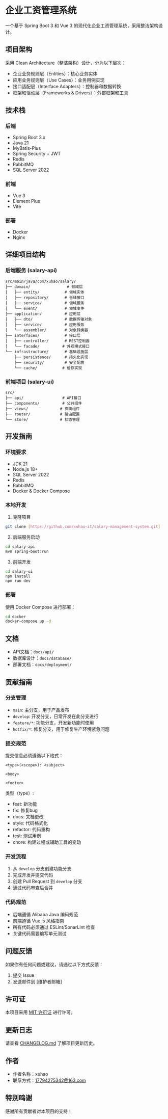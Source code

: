 # 企业工资管理系统

一个基于 Spring Boot 3 和 Vue 3 的现代化企业工资管理系统，采用整洁架构设计。

## 项目架构

采用 Clean Architecture（整洁架构）设计，分为以下层次：

- 企业业务规则层（Entities）：核心业务实体
- 应用业务规则层（Use Cases）：业务用例实现
- 接口适配层（Interface Adapters）：控制器和数据转换
- 框架和驱动层（Frameworks & Drivers）：外部框架和工具

## 技术栈

### 后端
- Spring Boot 3.x
- Java 21
- MyBatis-Plus
- Spring Security + JWT
- Redis
- RabbitMQ
- SQL Server 2022

### 前端
- Vue 3
- Element Plus
- Vite

### 部署
- Docker
- Nginx

## 详细项目结构

### 后端服务 (salary-api)
```plaintext
src/main/java/com/xuhao/salary/
├── domain/                # 领域层
│   ├── entity/           # 领域实体
│   ├── repository/       # 仓储接口
│   ├── service/          # 领域服务
│   └── event/            # 领域事件
├── application/          # 应用层
│   ├── dto/              # 数据传输对象
│   ├── service/          # 应用服务
│   └── assembler/        # 对象转换器
├── interfaces/           # 接口层
│   ├── controller/       # REST控制器
│   └── facade/          # 外观模式接口
└── infrastructure/       # 基础设施层
    ├── persistence/      # 持久化实现
    ├── security/         # 安全配置
    └── cache/           # 缓存实现
```

### 前端项目 (salary-ui)
```plaintext
src/
├── api/                 # API接口
├── components/          # 公共组件
├── views/              # 页面组件
├── router/             # 路由配置
└── store/              # 状态管理
```

## 开发指南

### 环境要求
- JDK 21
- Node.js 18+
- SQL Server 2022
- Redis
- RabbitMQ
- Docker & Docker Compose

### 本地开发

1. 克隆项目
```bash
git clone [https://github.com/xuhao-it/salary-management-system.git]
```

2. 后端服务启动
```bash
cd salary-api
mvn spring-boot:run
```

3. 前端开发
```bash
cd salary-ui
npm install
npm run dev
```

### 部署

使用 Docker Compose 进行部署：
```bash
cd docker
docker-compose up -d
```

## 文档

- API文档：`docs/api/`
- 数据库设计：`docs/database/`
- 部署文档：`docs/deployment/`

## 贡献指南

### 分支管理
- `main`: 主分支，用于产品发布
- `develop`: 开发分支，日常开发在此分支进行
- `feature/*`: 功能分支，开发新功能时使用
- `hotfix/*`: 修复分支，用于修复生产环境紧急问题

### 提交规范
提交信息必须遵循以下格式：
```
<type>(<scope>): <subject>

<body>

<footer>
```

类型（type）:
- feat: 新功能
- fix: 修复bug
- docs: 文档更改
- style: 代码格式化
- refactor: 代码重构
- test: 测试用例
- chore: 构建过程或辅助工具的变动

### 开发流程
1. 从 `develop` 分支创建功能分支
2. 完成开发并提交代码
3. 创建 Pull Request 到 `develop` 分支
4. 通过代码审查后合并

### 代码规范
- 后端遵循 Alibaba Java 编码规范
- 前端遵循 Vue.js 风格指南
- 所有代码必须通过 ESLint/SonarLint 检查
- 关键代码需要编写单元测试

## 问题反馈

如果你有任何问题或建议，请通过以下方式反馈：
1. 提交 Issue
2. 发送邮件到 [维护者邮箱]

## 许可证

本项目采用 [MIT 许可证](LICENSE) 进行许可。

## 更新日志

请查看 [CHANGELOG.md](CHANGELOG.md) 了解项目更新历史。

## 作者

- 作者名称：xuhao
- 联系方式：17794275342@163.com

## 特别鸣谢

感谢所有贡献者对本项目的支持！